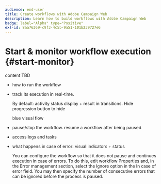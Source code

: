 ```yaml
---
audience: end-user
title: Create workflows with Adobe Campaign Web
description: Learn how to build workflows with Adobe Campaign Web
badge: label="Alpha" type="Positive"
exl-id: 8aa76369-c9f3-4c5b-9a51-101b239727e6
---
```

# Start & monitor workflow execution {#start-monitor}

content TBD

* how to run the workflow
* track its execution in real-time. 

    By default: activity status display + result in transitions. Hide progression button to hide

    blue visual flow

* pause/stop the workflow. resume a workflow after being paused.
* access logs and tasks
* what happens in case of error: visual indicators + status

    <!--to reformulate-->You can configure the workflow so that it does not pause and continues execution in case of errors. To do this, edit workflow Properties and, in the Error management section, select the Ignore option in the In case of error field. You may then specify the number of consecutive errors that can be ignored before the process is paused.